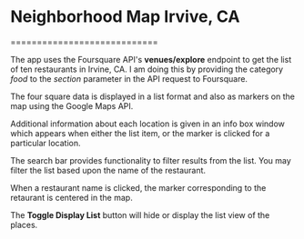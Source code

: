 <h1>Neighborhood Map Irvive, CA</h1>

============================

The app uses the Foursquare API's <b>venues/explore</b> endpoint to get the list of ten restaurants in Irvine, CA. I am doing this by providing the category <em>food</em> to the <em>section</em> parameter in the API request to Foursquare.


The four square data is displayed in a list format and also as markers on the map using the Google Maps API.

Additional information about each location is given in an info box window which appears when either the list item, or the marker is clicked for a particular location.


The search bar provides functionality to filter results from the list. You may filter the list based upon the name of the restaurant.

When a restaurant name is clicked, the marker corresponding to the retaurant is centered in the map.

The <b>Toggle Display List</b> button will hide or display the list view of the places.
